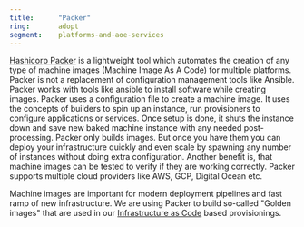 ```yaml
---
title:      "Packer"
ring:       adopt
segment:    platforms-and-aoe-services
---
```


[Hashicorp Packer](https://www.packer.io/intro/getting-started/build-image.html) is a lightweight tool which automates the creation of any type of machine images (Machine Image As A Code) for multiple platforms.
Packer is not a replacement of configuration management tools like Ansible. Packer works with tools like ansible to install software while creating images.
Packer uses a configuration file to create a machine image. It uses the concepts of builders to spin up an instance, run provisioners to configure applications or services.
Once setup is done, it shuts the instance down and save new baked machine instance with any needed post-processing.
Packer only builds images. But once you have them you can deploy your infrastructure quickly and even scale by spawning any number of instances without doing extra configuration.
Another benefit is, that machine images can be tested to verify if they are working correctly.
Packer supports multiple cloud providers like AWS, GCP, Digital Ocean etc.

Machine images are important for modern deployment pipelines and fast ramp of new infrastructure.
We are using Packer to build so-called "Golden images" that are used in our [Infrastructure as Code](/platforms-and-aoe-services/infrastructure-as-code/) based provisionings.

